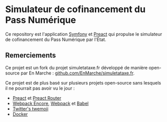 # Simulateur de cofinancement du Pass Numérique

Ce repository est l'application [Symfony](http://symfony.com) et 
[Preact](https://github.com/developit/preact) qui propulse le 
simulateur de cofinancement du Pass Numérique par l'État.

## Remerciements

Ce projet est un fork du projet simuletataxe.fr développé de manière open-source par En Marche :
[github.com/EnMarche/simuletataxe.fr](https://github.com/EnMarche/simuletataxe.fr).

Ce projet est de plus basé sur plusieurs projets open-source sans lesquels il ne pourrait pas avoir vu le jour :

* [Preact](https://github.com/developit/preact) et [Preact Router](https://github.com/developit/preact-router)
* [Webpack Encore](https://github.com/symfony/webpack-encore), [Webpack](https://github.com/webpack/webpack) et [Babel](https://github.com/babel/babel)
* [Twitter's twemoji](https://github.com/twitter/twemoji)
* [Docker](https://github.com/docker/docker-ce)
